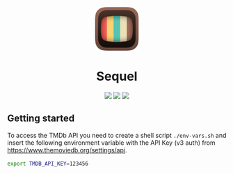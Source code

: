 <div align="center">
    <img src="./Sequel/Ressources/Assets.xcassets/AppIcon_Preview.imageset/AppIcon_Preview@3x.png" width="100px" height="auto">
    <h1>Sequel</h1>
    <a href="https://travis-ci.org/elbracht/sequel"><img src="https://travis-ci.org/elbracht/sequel.svg?branch=master"></a>
    <a href="https://github.com/elbracht/sequel/releases/tag/v0.1.0"><img src="https://img.shields.io/badge/release-v0.1.0-blue.svg"></a>
    <a href="https://github.com/elbracht/sequel/blob/master/LICENSE"><img src="https://img.shields.io/badge/license-MIT-blue.svg"></a>
</div>

## Getting started

To access the TMDb API you need to create a shell script `./env-vars.sh` and insert the following environment variable with the API Key (v3 auth) from https://www.themoviedb.org/settings/api.

```bash
export TMDB_API_KEY=123456
```
